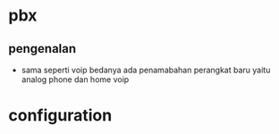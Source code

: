 # pbx
## pengenalan
- sama seperti voip bedanya ada penamabahan perangkat baru yaitu analog phone dan home voip

# configuration
##